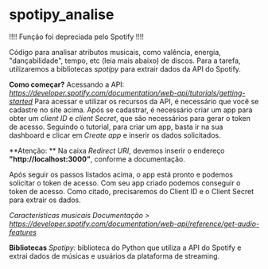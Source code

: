 # spotipy_analise
!!!! Função foi depreciada pelo Spotify !!!!

Código para analisar atributos musicais, como valência, energia, "dançabilidade", tempo, etc (leia mais abaixo) de discos. Para a tarefa, utilizaremos a bibliotecas *spotipy* para extrair dados da API do Spotify.

**Como começar?**
Acessando a API: _https://developer.spotify.com/documentation/web-api/tutorials/getting-started_ 
Para acessar e utilizar os recursos da API, é necessário que você se cadastre no site acima. Após se cadastrar, é necessário criar um app para obter um _client ID_ e _client Secret_, que são necessários para gerar o token de acesso.
Seguindo o tutorial, para criar um app, basta ir na sua dashboard e clicar em _Create app_ e inserir os dados solicitados.

**Atenção: ** Na caixa _Redirect URI_, devemos inserir o endereço **"http://localhost:3000"**, conforme a documentação.

Após seguir os passos listados acima, o app está pronto e podemos solicitar o token de acesso.
Com seu app criado podemos conseguir o token de acesso. Como citado, precisaremos do Client ID e o Client Secret para extrair os dados. 

*Características musicais*
_Documentação > https://developer.spotify.com/documentation/web-api/reference/get-audio-features_

**Bibliotecas**
*Spotipy:* biblioteca do Python que utiliza a API do Spotify e extrai dados de músicas e usuários da plataforma de streaming. 
